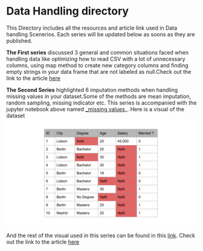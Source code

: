 # Data Handling directory

This Directory includes all the resources and article link used in   Data handling Scenerios. Each series will be updated below as soons as they are published.

**The First series** discussed 3 general and common situations faced when handling data like optimizing how to read CSV with a lot of unnecessary columns, using map method to create new category columns and finding empty strings in your data frame that are not labeled as null.Check out the link to the article [here](https://heartbeat.fritz.ai/data-handling-scenarios-part-1-93c77550034)

**The Second Series**  highlighted 6 imputation methods when handling missing values in your dataset.Some of the methods are mean imputation, random sampling, missing indicator etc. This series is accompanied with the jupyter notebook above named [_missing values](https://github.com/anitaokoh/Data-Handling-directory/blob/master/missing_values.ipynb)_. Here is a visual of the dataset ![used](https://github.com/anitaokoh/Data-Handling-directory/blob/master/1.png)

And the rest of the visual used in this series can be found in this [link](https://www.canva.com/design/DADpqaxZ-L8/share/preview?token=yH2y4Tj7DRha-KUjUhns1Q&role=EDITOR&utm_content=DADpqaxZ-L8&utm_campaign=designshare&utm_medium=link&utm_source=sharebutton). Check out the link to the article [here](https://heartbeat.fritz.ai/data-handling-scenarios-part-2-working-with-missing-values-in-a-dataset-34b758cfc9fa)


